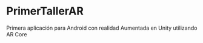 # PrimerTallerAR
Primera aplicación para Android con realidad Aumentada en Unity utilizando AR Core
